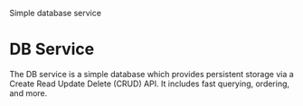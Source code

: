Simple database service

# DB Service

The DB service is a simple database which provides persistent storage via a Create Read Update Delete (CRUD) API. It includes fast querying, ordering, and more.

